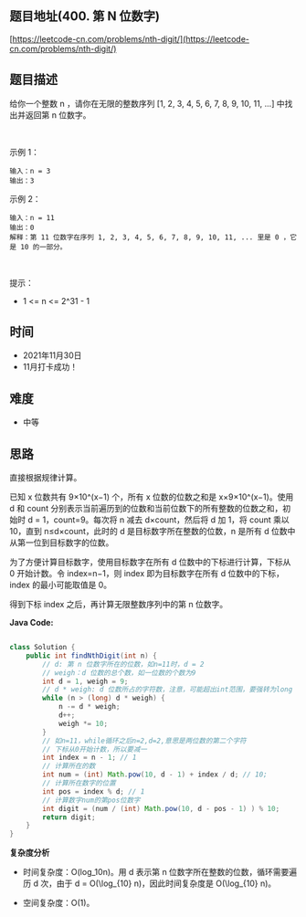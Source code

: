 
## 题目地址(400. 第 N 位数字)

[https://leetcode-cn.com/problems/nth-digit/](https://leetcode-cn.com/problems/nth-digit/)

## 题目描述


给你一个整数 n ，请你在无限的整数序列 [1, 2, 3, 4, 5, 6, 7, 8, 9, 10, 11, ...] 中找出并返回第 n 位数字。

 

示例 1：
```
输入：n = 3
输出：3
```

示例 2：
```
输入：n = 11
输出：0
解释：第 11 位数字在序列 1, 2, 3, 4, 5, 6, 7, 8, 9, 10, 11, ... 里是 0 ，它是 10 的一部分。
```

 

提示：

- 1 <= n <= 2^31 - 1


## 时间

- 2021年11月30日
- 11月打卡成功！

## 难度

- 中等

## 思路

直接根据规律计算。

已知 x 位数共有 9×10^(x−1) 个，所有 x 位数的位数之和是 x×9×10^(x−1)。使用 d 和 count 分别表示当前遍历到的位数和当前位数下的所有整数的位数之和，初始时 d = 1，count=9。每次将 n 减去 d×count，然后将 d 加 1，将 count 乘以 10，直到 n≤d×count，此时的 d 是目标数字所在整数的位数，n 是所有 d 位数中从第一位到目标数字的位数。

为了方便计算目标数字，使用目标数字在所有 d 位数中的下标进行计算，下标从 0 开始计数。令 index=n−1，则 index 即为目标数字在所有 d 位数中的下标，index 的最小可能取值是 0。

得到下标 index 之后，再计算无限整数序列中的第 n 位数字。


**Java Code:**

```java

class Solution {
    public int findNthDigit(int n) {
        // d: 第 n 位数字所在的位数，如n=11时，d = 2
        // weigh：d 位数的总个数，如一位数的个数为9
        int d = 1, weigh = 9;
        // d * weigh: d 位数所占的字符数，注意，可能超出int范围，要强转为long
        while (n > (long) d * weigh) {
            n -= d * weigh;
            d++;
            weigh *= 10;
        }
        // 如n=11，while循环之后n=2,d=2,意思是两位数的第二个字符
        // 下标从0开始计数，所以要减一
        int index = n - 1; // 1
        // 计算所在的数
        int num = (int) Math.pow(10, d - 1) + index / d; // 10;
        // 计算所在数字的位置
        int pos = index % d; // 1 
        // 计算数字num的第pos位数字
        int digit = (num / (int) Math.pow(10, d - pos - 1) ) % 10;
        return digit;
    }
}

```


**复杂度分析**

- 时间复杂度：O(log_10n)。用 d 表示第 n 位数字所在整数的位数，循环需要遍历 d 次，由于 d = O(\log_{10} n)，因此时间复杂度是 O(\log_{10} n)。

- 空间复杂度：O(1)。


